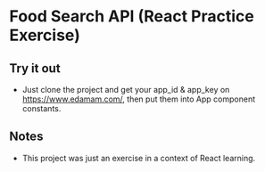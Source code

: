 # Food Search API (React Practice Exercise)

## Try it out
  * Just clone the project and get your app_id & app_key on https://www.edamam.com/, then put them into App component constants.

## Notes
  * This project was just an exercise in a context of React learning.